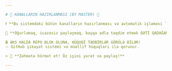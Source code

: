 ```yaml
---

# 📢 KANALLARIN HAZIRLANMASI (BY MASTER) 📢

❗ **Bu sistemdəki bütün kanalların hazırlanması və avtomatik işləməsi `BY_MASTER` tərəfindən tərtib edilmişdir.**

🛑 **Oğurlamaq, icazəsiz paylaşmaq, başqa adla təqdim etmək QƏTİ QADAĞANDIR!**

🔒 ƏKS HALDA REPO BLOK OLUNA, HÜQUQİ TƏDBİRLƏR GÖRÜLƏ BİLƏR!  
💥 GitHub şikayət sistemi və müəllif hüquqları ilə qorunur.

> 📍 **Zəhmətə hörmət et! Öz işini yarat və paylaş!**

---
```

